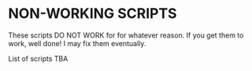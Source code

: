 # NON-WORKING SCRIPTS

These scripts DO NOT WORK for for whatever reason. If you get them to work, well done! I may fix them eventually.

List of scripts TBA 